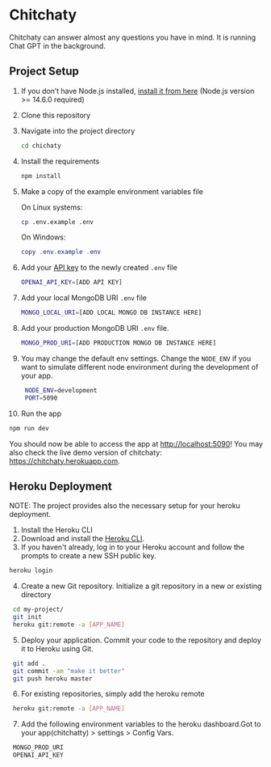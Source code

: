 # Chitchaty
Chitchaty can answer almost any questions you have in mind. It is running Chat GPT in the background.

## Project Setup

1. If you don’t have Node.js installed, [install it from here](https://nodejs.org/en/) (Node.js version >= 14.6.0 required)

2. Clone this repository

3. Navigate into the project directory

   ```bash
   cd chichaty
   ```

4. Install the requirements

   ```bash
   npm install
   ```

5. Make a copy of the example environment variables file

   On Linux systems: 
   ```bash
   cp .env.example .env
   ```
   On Windows:
   ```powershell
   copy .env.example .env
   ```
6. Add your [API key](https://platform.openai.com/account/api-keys) to the newly created `.env` file
   ```bash
   OPENAI_API_KEY=[ADD API KEY]
   ```
7. Add your local MongoDB URI `.env` file
   ```bash
   MONGO_LOCAL_URI=[ADD LOCAL MONGO DB INSTANCE HERE]
   ```
8. Add your production MongoDB URI `.env` file. 
   ```bash
   MONGO_PROD_URI=[ADD PRODUCTION MONGO DB INSTANCE HERE]
   ```
9. You may change the default env settings. Change the `NODE_ENV` if you want to simulate different node environment during the development of your app.
   ```bash
	NODE_ENV=development
	PORT=5090
   ```


10. Run the app

   ```bash
   npm run dev
   ```

You should now be able to access the app at [http://localhost:5090](http://localhost:5090)! 
You may also check the live demo version of chitchaty: https://chitchaty.herokuapp.com.

## Heroku Deployment
NOTE: The project provides also the necessary setup for your heroku deployment.

 1. Install the Heroku CLI
 2. Download and install the [Heroku CLI](https://devcenter.heroku.com/articles/heroku-command-line).
 3. If you haven't already, log in to your Heroku account and follow the prompts to create a new SSH public key.
   ```bash
   heroku login
   ```
 4. Create a new Git repository. Initialize a git repository in a new or existing directory
   ```bash
	cd my-project/
	git init
	heroku git:remote -a [APP_NAME]
   ```
 5. Deploy your application. Commit your code to the repository and deploy it to Heroku using Git.
   ```bash
	git add .
	git commit -am "make it better"
	git push heroku master
   ```
 6. For existing repositories, simply add the heroku remote
   ```bash
	heroku git:remote -a [APP_NAME]
   ```
 7. Add the following environment variables to the heroku dashboard.Got to your app(chitchatty) > settings > Config Vars.
   ```bash
	MONGO_PROD_URI
	OPENAI_API_KEY
   ``` 